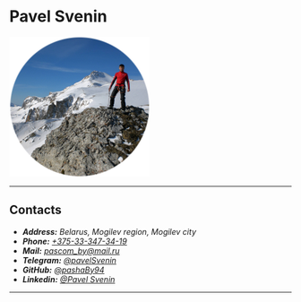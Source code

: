 # Pavel Svenin
 ![photo](/images/photo.png "Photo")  
*********

## Contacts 
 - ***Address:*** *Belarus, Mogilev region, Mogilev city*
 - ***Phone:*** *[+375-33-347-34-19](tel:+375-33-347-34-19)*
 - ***Mail:*** *[pascom_by@mail.ru](mailto:pascom_by@mail.ru)*
 - ***Telegram:*** *[@pavelSvenin](https://t.me/pavelSvenin)*
 - ***GitHub:*** *[@pashaBy94](https://github.com/pashaBy94)*
 - ***Linkedin:*** *[@Pavel Svenin](www.linkedin.com/in/павел-свенин-73160929a)*

---
